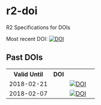 # r2-doi
R2 Specifications for DOIs

Most recent DOI: [![DOI](https://zenodo.org/badge/121805957.svg)](https://zenodo.org/badge/latestdoi/121805957)

## Past DOIs
<table>
 <tr><th>Valid Until</th><th>DOI</th></tr>
 <!-- PLACEHOLDER DO NOT REMOVE -->
 <tr><td>2018-02-21<td><td><a href="https://doi.org/10.5281/zenodo.1174507"><img src="https://zenodo.org/badge/DOI/10.5281/zenodo.1174507.svg" alt="DOI"/></a><td><tr>
 <tr><td>2018-02-07<td><td><a href="https://doi.org/10.5281/zenodo.1174507"><img src="https://zenodo.org/badge/DOI/10.5281/zenodo.1174507.svg" alt="DOI"/></a><td><tr>
</table>
